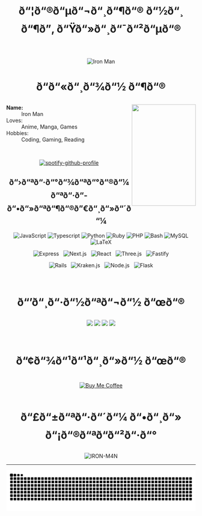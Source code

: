 <body>
  <center>
<h1 align="center">ð“¦ð“®ð“µð“¬ð“¸ð“¶ð“® ð“½ð“¸ ð“¶ð”‚ ð“Ÿð“»ð“¸ð“¯ð“²ð“µð“®</h1>
<br>
<div align="center">
  
![Iron Man](./chibi.gif)

<h1 align="center">  ð“ð“«ð“¸ð“¾ð“½ ð“¶ð“® </h1>
</div>
<div align="center">
  <!-- <img src="https://i.imgur.com/jx17oHT.gif"> -->
</div>
<div>
  <div align="center">
    <img src="./2c4542649a439792ce53f5e2cdcb4aff.jpg" align="right" width="170" height="270">

<dl>
    <dt align="left"><strong>Name:</strong></dt>
    <dd align="left">Iron Man</dd>
    <dt align="left">Loves:</dt>
    <dd align="left">Anime, Manga, Games</dd>
    <dt align="left">Hobbies:</dt>
    <dd align="left">Coding,
      Gaming,
      Reading</dd>
</dl>
<br>

[![spotify-github-profile](https://spotify-github-profile.kittinanx.com/api/view?uid=31fe2ev5ldx3dlfb5t2qszogktce&cover_image=true&theme=novatorem&show_offline=false&background_color=121212&interchange=true&bar_color=53b14f&bar_color_cover=true)](https://ironmanff.vercel.app)


<div align="center">
  <h2>ð“›ð“ªð“·ð“°ð“¾ð“ªð“°ð“®ð“¼ ð“ªð“·ð“­ ð“•ð“»ð“ªð“¶ð“®ð”€ð“¸ð“»ð“´ð“¼</h2>
</div>


<p align="center">
  <img src="https://neonicons.ironman.my.id/icon/javascript?size=37" alt="JavaScript" />
  <img src="https://neonicons.ironman.my.id/icon/typescript?size=37" alt="Typescript" />
  <img src="https://neonicons.ironman.my.id/icon/python?size=37" alt="Python" />
  <img src="https://neonicons.ironman.my.id/icon/ruby?size=37&fek=5" alt="Ruby" />
  <img src="https://neonicons.ironman.my.id/icon/php?size=37" alt="PHP" />
  <img src="https://neonicons.ironman.my.id/icon/bash?size=37" alt="Bash" />
  <img src="https://neonicons.ironman.my.id/icon/mysql?size=37" alt="MySQL" />
  <img src="https://neonicons.ironman.my.id/icon/latex?size=37" alt="LaTeX" />
</p>

<p align="center">
  <img src="https://neonicons.ironman.my.id/icon/express?size=37" alt="Express" />&nbsp;&nbsp;
  <img src="https://neonicons.ironman.my.id/icon/nextjs?size=37" alt="Next.js" />&nbsp;&nbsp;
  <img src="https://neonicons.ironman.my.id/icon/react?size=37" alt="React" />&nbsp;&nbsp;
  <img src="https://neonicons.ironman.my.id/icon/threejs?size=37" alt="Three.js" />&nbsp;&nbsp;
  <img src="https://neonicons.ironman.my.id/icon/fastify?size=37" alt="Fastify" />
</p>

<p align="center">
  <img src="https://neonicons.ironman.my.id/icon/rails?size=37" alt="Rails" />&nbsp;&nbsp;
  <img src="https://neonicons.ironman.my.id/icon/krakenjs?size=37" alt="Kraken.js" />&nbsp;&nbsp;
  <img src="https://neonicons.ironman.my.id/icon/nodejs?size=37" alt="Node.js" />&nbsp;&nbsp;
  <img src="https://neonicons.ironman.my.id/icon/flask?size=37" alt="Flask" />
</p>
<br>
<div align="center">
    <h1> ð“’ð“¸ð“·ð“½ð“ªð“¬ð“½ ð“œð“® </h1>
</div>
<p align='center'>
  <a href="https://ironmanff.vercel.app"><img src="https://img.shields.io/badge/WEBSITE-2e3440?style=for-the-badge"/></a>
  <a href="https://instagram.com/sedboy.am"><img src="https://img.shields.io/badge/INSTAGRAM-2e3440?style=for-the-badge"/></a>
  <a href="https://t.me/IronManOfc"><img src="https://img.shields.io/badge/TELEGRAM-2e3440?style=for-the-badge"/></a>
    <a href="https://wa.me/4915252819677"><img src="https://img.shields.io/badge/WHATSAPP-2e3440?style=for-the-badge"/></a>
</p>
<br>

<div align="center">
    <h1> ð“¢ð“¾ð“¹ð“¹ð“¸ð“»ð“½ ð“œð“® </h1>
</div>
<div align="center">
  <a href="https://www.buymeacoffee.com/ironm4n">
    <img src="https://i.ibb.co/KNnhcvX/bmc-button.png" alt="Buy Me Coffee" height="60" width="230" style="margin-top: 10px;">
  </a>
</div>


<br>
<div align="center">
    <h1> ð“£ð“±ð“ªð“·ð“´ð“¼ ð“•ð“¸ð“» ð“¡ð“®ð“ªð“­ð“²ð“·ð“° </h1>
</div>
<img src="https://count.getloli.com/get/@:IRON-M4N?theme=moebooru" alt="IRON-M4N" />

_______________________

![Animation](https://raw.githubusercontent.com/IRON-M4N/IRON-M4N/output/github-contribution-grid-snake-dark.svg)
